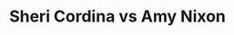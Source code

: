 ---
title: Sheri Cordina vs Amy Nixon
player1:
  name: Cordina, Sheri
  percent: 80
  wins: 1
  losses: 0
player2:
  name: Nixon, Amy
  percent: 75
  wins: 0
  losses: 1
games:
- player1:
    team: 'ON'
    position: Lead
    percent: 80
    win: 1
    loss: 0
  player2:
    team: AB
    position: Third
    percent: 75
    win: 0
    loss: 1
  event: Hearts
  year: 2004
  draw: Round Robin(13)
  score: ON 9 - AB 1
- player1:
    team: MID
    position: Lead
    percent: 89
    win: 0
    loss: 1
  player2:
    team: KLE
    position: Third
    percent: 82
    win: 1
    loss: 0
  event: Trials (Women)
  year: 2005
  draw: Round Robin(13)
  score: KLE 7 - MID 6
---